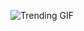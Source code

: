 ![Trending GIF](https://media0.giphy.com/media/v1.Y2lkPThiYjIxNzcyd2xkdzV3a2l1ejBnaTk5dDl5a2d2OG03dHhkZ2hldHVuZmhteXV3YyZlcD12MV9naWZzX3NlYXJjaCZjdD1n/fryY00CO4xCz4uJuDQ/giphy.gif)
